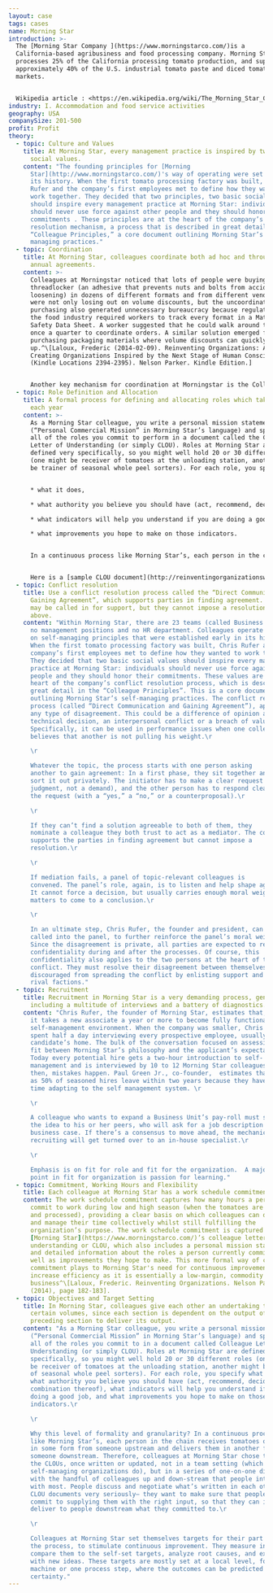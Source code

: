 ```yaml
---
layout: case
tags: cases
name: Morning Star
introduction: >-
  The [Morning Star Company ](https://www.morningstarco.com/)is a
  California-based agribusiness and food processing company. Morning Star
  processes 25% of the California processing tomato production, and supplies
  approximately 40% of the U.S. industrial tomato paste and diced tomato
  markets. 


  Wikipedia article : <https://en.wikipedia.org/wiki/The_Morning_Star_Company>
industry: I. Accommodation and food service activities
geography: USA
companySize: 201-500
profit: Profit
theory:
  - topic: Culture and Values
    title: At Morning Star, every management practice is inspired by two basic
      social values.
    content: "The founding principles for [Morning
      Star](http://www.morningstarco.com/)'s way of operating were set early in
      its history. When the first tomato processing factory was built, Chris
      Rufer and the company’s first employees met to define how they wanted to
      work together. They decided that two principles, two basic social values,
      should inspire every management practice at Morning Star: individuals
      should never use force against other people and they should honor their
      commitments . These principles are at the heart of the company’s conflict
      resolution mechanism, a process that is described in great detail in the
      “Colleague Principles,” a core document outlining Morning Star’s self-
      managing practices."
  - topic: Coordination
    title: At Morning Star, colleagues coordinate both ad hoc and through written
      annual agreements.
    content: >-
      Colleagues at Morningstar noticed that lots of people were buying
      threadlocker (an adhesive that prevents nuts and bolts from accidentally
      loosening) in dozens of different formats and from different vendors. They
      were not only losing out on volume discounts, but the uncoordinated
      purchasing also generated unnecessary bureaucracy because regulations in
      the food industry required workers to track every format in a Material
      Safety Data Sheet. A worker suggested that he could walk around the plant
      once a quarter to coordinate orders. A similar solution emerged for
      purchasing packaging materials where volume discounts can quickly add
      up.^\[Laloux, Frederic (2014-02-09). Reinventing Organizations: A Guide to
      Creating Organizations Inspired by the Next Stage of Human Consciousness
      (Kindle Locations 2394-2395). Nelson Parker. Kindle Edition.]


      Another key mechanism for coordination at Morningstar is the Colleague Letter of Understanding (or simply CLOU). See “[Role Definition and Allocation](../role-definition-and-allocation/)" and then Concrete examples for inspiration”/”Morningstar”.
  - topic: Role Definition and Allocation
    title: A formal process for defining and allocating roles which takes place once
      each year
    content: >-
      As a Morning Star colleague, you write a personal mission statement
      (“Personal Commercial Mission” in Morning Star’s language) and spell out
      all of the roles you commit to perform in a document called the Colleague
      Letter of Understanding (or simply CLOU). Roles at Morning Star are
      defined very specifically, so you might well hold 20 or 30 different roles
      (one might be receiver of tomatoes at the unloading station, another might
      be trainer of seasonal whole peel sorters). For each role, you specify;


      * what it does,

      * what authority you believe you should have (act, recommend, decide, or a combination thereof),

      * what indicators will help you understand if you are doing a good job, and

      * what improvements you hope to make on those indicators.


      In a continuous process like Morning Star’s, each person in the chain receives tomatoes or paste in some form from someone upstream and delivers them in another form to someone downstream. This might explain why colleagues at Morning Star chose to discuss the CLOUs, once written or updated, not in a team setting but in a series of one-on-one discussions with colleagues up and downstream. 


      Here is a [sample CLOU document](http://reinventingorganizationswiki.com/index.php?action=ajax&title=-&rs=SecureFileStore::getFile&f=/a/a9/MorningStar_Sample2011_CLOU.pdf). A more detailed discussions of CLOUs can be found [here](http://www.managementexchange.com/story/colleague-letter-understanding-replacing-jobs-commitments).^\[Source: http://www.managementexchange.com/story/colleague-letter-understanding-replacing-jobs-commitments]
  - topic: Conflict resolution
    title: Use a conflict resolution process called the “Direct Communication and
      Gaining Agreement”, which supports parties in finding agreement. Mediators
      may be called in for support, but they cannot impose a resolution from
      above.
    content: "Within Morning Star, there are 23 teams (called Business Units), but
      no management positions and no HR department. Colleagues operate entirely
      on self-managing principles that were established early in its history .
      When the first tomato processing factory was built, Chris Rufer and the
      company’s first employees met to define how they wanted to work together.
      They decided that two basic social values should inspire every management
      practice at Morning Star: individuals should never use force against other
      people and they should honor their commitments. These values are at the
      heart of the company’s conflict resolution process, which is described in
      great detail in the “Colleague Principles”. This is a core document
      outlining Morning Star’s self-managing practices. The conflict resolution
      process (called “Direct Communication and Gaining Agreement”), applies to
      any type of disagreement. This could be a difference of opinion about a
      technical decision, an interpersonal conflict or a breach of values.
      Specifically, it can be used in performance issues when one colleague
      believes that another is not pulling his weight.\r

      \r

      Whatever the topic, the process starts with one person asking
      another to gain agreement: In a first phase, they sit together and try to
      sort it out privately. The initiator has to make a clear request (not a
      judgment, not a demand), and the other person has to respond clearly to
      the request (with a “yes,” a “no,” or a counterproposal).\r

      \r

      If they can’t find a solution agreeable to both of them, they
      nominate a colleague they both trust to act as a mediator. The colleague
      supports the parties in finding agreement but cannot impose a
      resolution.\r

      \r

      If mediation fails, a panel of topic-relevant colleagues is
      convened. The panel’s role, again, is to listen and help shape agreement.
      It cannot force a decision, but usually carries enough moral weight for
      matters to come to a conclusion.\r

      \r

      In an ultimate step, Chris Rufer, the founder and president, can be
      called into the panel, to further reinforce the panel’s moral weight.
      Since the disagreement is private, all parties are expected to respect
      confidentiality during and after the processes. Of course, this
      confidentiality also applies to the two persons at the heart of the
      conflict. They must resolve their disagreement between themselves and are
      discouraged from spreading the conflict by enlisting support and building
      rival factions."
  - topic: Recruitment
    title: Recruitment in Morning Star is a very demanding process, generally
      including a multitude of interviews and a battery of diagnostics.
    content: "Chris Rufer, the founder of Morning Star, estimates that, on average,
      it takes a new associate a year or more to become fully functional in the
      self-management environment. When the company was smaller, Chris Rufer
      spent half a day interviewing every prospective employee, usually in the
      candidate’s home. The bulk of the conversation focused on assessing the
      fit between Morning Star’s philosophy and the applicant’s expectations.
      Today every potential hire gets a two-hour introduction to self-
      management and is interviewed by 10 to 12 Morning Star colleagues. Even
      then, mistakes happen. Paul Green Jr., co-founder,  estimates that as many
      as 50% of seasoned hires leave within two years because they have a hard
      time adapting to the self management system. \r

      \r

      A colleague who wants to expand a Business Unit’s pay-roll must sell
      the idea to his or her peers, who will ask for a job description and a
      business case. If there’s a consensus to move ahead, the mechanics of
      recruiting will get turned over to an in-house specialist.\r

      \r

      Emphasis is on fit for role and fit for the organization.  A major
      point in fit for organization is passion for learning."
  - topic: Commitment, Working Hours and Flexibility
    title: Each colleague at Morning Star has a work schedule commitment.
    content: The work schedule commitment captures how many hours a person can
      commit to work during low and high season (when the tomatoes are harvested
      and processed), providing a clear basis on which colleagues can discuss
      and manage their time collectively whilst still fulfilling the
      organization’s purpose. The work schedule commitment is captured in
      [Morning Star](https://www.morningstarco.com/)’s colleague letter of
      understanding or CLOU, which also includes a personal mission statement
      and detailed information about the roles a person currently commits to, as
      well as improvements they hope to make. This more formal way of capturing
      commitment plays to Morning Star's need for continuous improvement to
      increase efficiency as it is essentially a low-margin, commodity
      business^\[Laloux, Frederic. Reinventing Organizations. Nelson Parker
      (2014), page 182-183].
  - topic: Objectives and Target Setting
    title: In Morning Star, colleagues give each other an undertaking to deliver
      certain volumes, since each section is dependent on the output of the
      preceding section to deliver its output.
    content: "As a Morning Star colleague, you write a personal mission statement
      (“Personal Commercial Mission” in Morning Star’s language) and spell out
      all of the roles you commit to in a document called Colleague Letter of
      Understanding (or simply CLOU). Roles at Morning Star are defined very
      specifically, so you might well hold 20 or 30 different roles (one might
      be receiver of tomatoes at the unloading station, another might be trainer
      of seasonal whole peel sorters). For each role, you specify what it does,
      what authority you believe you should have (act, recommend, decide, or a
      combination thereof), what indicators will help you understand if you are
      doing a good job, and what improvements you hope to make on those
      indicators.\r

      \r

      Why this level of formality and granularity? In a continuous process
      like Morning Star’s, each person in the chain receives tomatoes or paste
      in some form from someone upstream and delivers them in another form to
      someone downstream. Therefore, colleagues at Morning Star chose to discuss
      the CLOUs, once written or updated, not in a team setting (which most
      self-managing organizations do), but in a series of one-on-one discussions
      with the handful of colleagues up and down-stream that people interact
      with most. People discuss and negotiate what’s written in each other’s
      CLOU documents very seriously— they want to make sure that people upstream
      commit to supplying them with the right input, so that they can in turn
      deliver to people downstream what they committed to.\r

      \r

      Colleagues at Morning Star set themselves targets for their part of
      the process, to stimulate continuous improvement. They measure indicators,
      compare them to the self-set targets, analyze root causes, and experiment
      with new ideas. These targets are mostly set at a local level, for one
      machine or one process step, where the outcomes can be predicted with some
      certainty."
---
```


